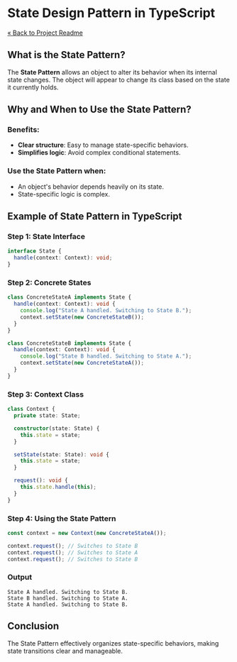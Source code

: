 # State Design Pattern in TypeScript

[« Back to Project Readme](https://github.com/adamrichardturner/design-patterns/blob/main/README.md)

## What is the State Pattern?

The **State Pattern** allows an object to alter its behavior when its internal state changes. The object will appear to change its class based on the state it currently holds.

## Why and When to Use the State Pattern?

### Benefits:
- **Clear structure**: Easy to manage state-specific behaviors.
- **Simplifies logic**: Avoid complex conditional statements.

### Use the State Pattern when:
- An object's behavior depends heavily on its state.
- State-specific logic is complex.

## Example of State Pattern in TypeScript

### Step 1: State Interface

```typescript
interface State {
  handle(context: Context): void;
}
```

### Step 2: Concrete States

```typescript
class ConcreteStateA implements State {
  handle(context: Context): void {
    console.log("State A handled. Switching to State B.");
    context.setState(new ConcreteStateB());
  }
}

class ConcreteStateB implements State {
  handle(context: Context): void {
    console.log("State B handled. Switching to State A.");
    context.setState(new ConcreteStateA());
  }
}
```

### Step 3: Context Class

```typescript
class Context {
  private state: State;

  constructor(state: State) {
    this.state = state;
  }

  setState(state: State): void {
    this.state = state;
  }

  request(): void {
    this.state.handle(this);
  }
}
```

### Step 4: Using the State Pattern

```typescript
const context = new Context(new ConcreteStateA());

context.request(); // Switches to State B
context.request(); // Switches to State A
context.request(); // Switches to State B
```

### Output
```
State A handled. Switching to State B.
State B handled. Switching to State A.
State A handled. Switching to State B.
```

## Conclusion

The State Pattern effectively organizes state-specific behaviors, making state transitions clear and manageable.